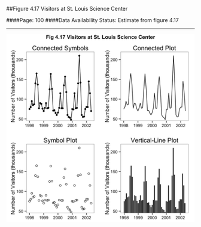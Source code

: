 ##Figure 4.17 Visitors at St. Louis Science Center

####Page: 100
####Data Availability Status: Estimate from figure 4.17
***
![`Visitors at St. Louis Science Center`](fig04-17_visitors-at-st-louis-science-center.png)


